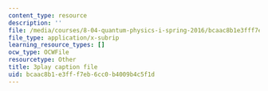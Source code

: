 ```yaml
---
content_type: resource
description: ''
file: /media/courses/8-04-quantum-physics-i-spring-2016/bcaac8b1e3fff7eb6cc0b4009b4c5f1d_x_ngaeI00qU.srt
file_type: application/x-subrip
learning_resource_types: []
ocw_type: OCWFile
resourcetype: Other
title: 3play caption file
uid: bcaac8b1-e3ff-f7eb-6cc0-b4009b4c5f1d
---
```

